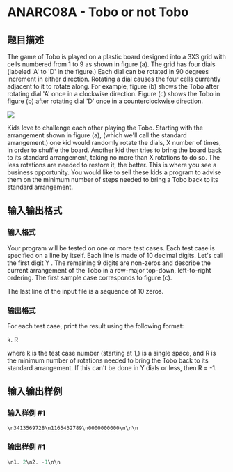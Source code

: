# ANARC08A - Tobo or not Tobo

## 题目描述

The game of Tobo is played on a plastic board designed into a 3X3 grid with cells numbered from 1 to 9 as shown in figure (a). The grid has four dials (labeled 'A' to 'D' in the figure.) Each dial can be rotated in 90 degrees increment in either direction. Rotating a dial causes the four cells currently adjacent to it to rotate along. For example, figure (b) shows the Tobo after rotating dial 'A' once in a clockwise direction. Figure (c) shows the Tobo in figure (b) after rotating dial 'D' once in a counterclockwise direction.

![](https://cdn.luogu.com.cn/upload/vjudge_pic/SP4546/979424877fe9d38921f906648940a4b87442ce1e.png)

Kids love to challenge each other playing the Tobo. Starting with the arrangement shown in figure (a), (which we'll call the standard arrangement,) one kid would randomly rotate the dials, X number of times, in order to shuffle the board. Another kid then tries to bring the board back to its standard arrangement, taking no more than X rotations to do so. The less rotations are needed to restore it, the better. This is where you see a business opportunity. You would like to sell these kids a program to advise them on the minimum number of steps needed to bring a Tobo back to its standard arrangement.

## 输入输出格式

### 输入格式

Your program will be tested on one or more test cases. Each test case is specified on a line by itself. Each line is made of 10 decimal digits. Let's call the first digit Y . The remaining 9 digits are non-zeros and describe the current arrangement of the Tobo in a row-major top-down, left-to-right ordering. The first sample case corresponds to figure (c).

The last line of the input file is a sequence of 10 zeros.

### 输出格式

For each test case, print the result using the following format:

k. R

where k is the test case number (starting at 1,) is a single space, and R is the minimum number of rotations needed to bring the Tobo back to its standard arrangement. If this can't be done in Y dials or less, then R = -1.

## 输入输出样例

### 输入样例 #1

```cpp
\n3413569728\n1165432789\n0000000000\n\n\n
```


### 输出样例 #1

```cpp
\n1. 2\n2. -1\n\n
```


